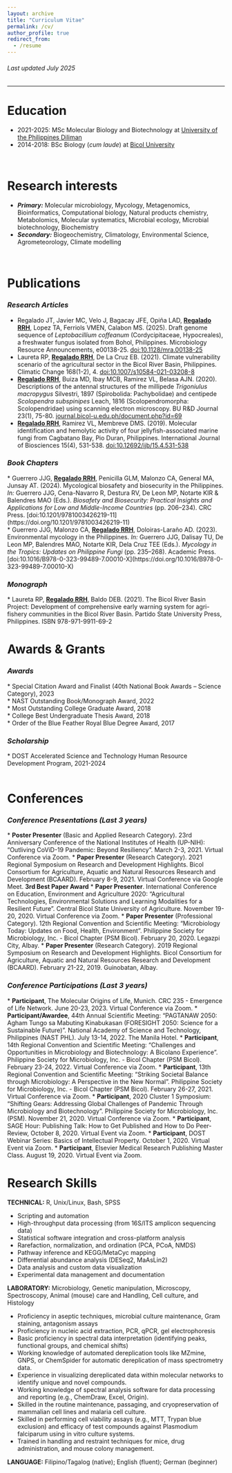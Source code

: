 ```yaml
---
layout: archive
title: "Curriculum Vitae"
permalink: /cv/
author_profile: true
redirect_from:
  - /resume
---
```

<h6><i>Last updated July 2025</i></h6>
<hr class="solid" style="border-top: 1px solid gainsboro">

Education
======
* 2021-2025: MSc Molecular Biology and Biotechnology at [University of the Philippines Diliman](https://upd.edu.ph)
* 2014-2018: BSc Biology (<i>cum laude</i>) at [Bicol University](https://bicol-u.edu.ph)
<br>

Research interests 
======
* <b><i>Primary:</i></b> Molecular microbiology, Mycology, Metagenomics, Bioinformatics, Computational biology, Natural products chemistry, Metabolomics, Molecular systematics, Microbial ecology, Microbial biotechnology, Biochemistry<br>
* <b><i>Secondary:</i></b> Biogeochemistry, Climatology, Environmental Science, Agrometeorology, Climate modelling
<br>

Publications
======
<h3><i>Research Articles</i></h3>

* Regalado JT, Javier MC, Velo J, Bagacay JFE, Opiña LAD, <b><ins>Regalado RRH</ins></b>, Lopez TA, Ferriols VMEN, Calabon MS. (2025). Draft genome sequence of <i>Leptobacillium coffeanum</i> (Cordycipitaceae, Hypocreales), a freshwater fungus isolated from Bohol, Philippines. Microbiology Resource Announcements, e00138-25. [doi:10.1128/mra.00138-25](https://doi.org/10.1128/mra.00138-25)<br>
* Laureta RP, <b><ins>Regalado RRH</ins></b>, De La Cruz EB. (2021). Climate vulnerability scenario of the agricultural sector in the Bicol River Basin, Philippines. Climatic Change 168(1-2), 4. [doi:10.1007/s10584-021-03208-8](https://doi.org/10.1007/s10584-021-03208-8)<br>
* <b><ins>Regalado RRH</ins></b>, Buiza MD, Ibay MCB, Ramirez VL, Belasa AJN. (2020). Descriptions of the antennal structures of the millipede <i>Trigoniulus macropygus</i> Silvestri, 1897 (Spirobolida: Pachybolidae) and centipede <i>Scolopendra subspinipes</i> Leach, 1816 (Scolopendromorpha: Scolopendridae) using scanning electron microscopy. BU R&D Journal 23(1), 75-80. [journal.bicol-u.edu.ph/document.php?id=69](https://journal.bicol-u.edu.ph/document.php?id=69)
* <b><ins>Regalado RRH</ins></b>, Ramirez VL, Membreve DMS. (2019). Molecular identification and hemolytic activity of
four jellyfish-associated marine fungi from Cagbatano Bay, Pio Duran, Philippines. International Journal of
Biosciences 15(4), 531-538. [doi:10.12692/ijb/15.4.531-538](http://dx.doi.org/10.12692/ijb/15.4.531-538)<br>

<h3><i>Book Chapters</i></h3>
* Guerrero JJG, <b><ins>Regalado RRH</ins></b>, Penicilla GLM, Malonzo CA, General MA, Junsay AT. (2024). Mycological biosafety and biosecurity in the Philippines. <i>In:</i> Guerrero JJG, Cena-Navarro R, Destura RV, De Leon MP, Notarte KIR & Balendres MAO (Eds.). <i>Biosafety and Biosecurity: Practical Insights and Applications for Low and Middle-Income Countries</i> (pp. 206–234). CRC Press. [doi:10.1201/9781003426219-11](https://doi.org/10.1201/9781003426219-11)
<br>
* Guerrero JJG, Malonzo CA, <b><ins>Regalado RRH</ins></b>, Doloiras-Laraño AD. (2023). Environmental mycology in the Philippines. <i>In:</i> Guerrero JJG, Dalisay TU, De Leon MP, Balendres MAO, Notarte KIR, Dela Cruz TEE (Eds.). <i>Mycology in the Tropics: Updates on Philippine Fungi</i> (pp. 235–268). Academic Press. [doi:10.1016/B978-0-323-99489-7.00010-X](https://doi.org/10.1016/B978-0-323-99489-7.00010-X)
<br>

<h3><i>Monograph</i></h3>
* Laureta RP, <b><ins>Regalado RRH</ins></b>, Baldo DEB. (2021). The Bicol River Basin Project: Development of
comprehensive early warning system for agri-fishery communities in the Bicol River Basin. Partido State
University Press, Philippines. ISBN 978-971-9911-69-2
<br>

Awards & Grants
======
<h3><i>Awards</i></h3>
* Special Citation Award and Finalist (40th National Book Awards – Science Category), 2023<br>
* NAST Outstanding Book/Monograph Award, 2022 <br> 
* Most Outstanding College Graduate Award, 2018<br>
* College Best Undergraduate Thesis Award, 2018<br>
* Order of the Blue Feather Royal Blue Degree Award, 2017<br>

<h3><i>Scholarship</i></h3>
* DOST Accelerated Science and Technology Human Resource Development Program, 2021-2024 <br>
<br>

Conferences
======
<h3><i>Conference Presentations (Last 3 years)</i></h3>
* <b>Poster Presenter</b> (Basic and Applied Research Category). 23rd Anniversary Conference of the National
Institutes of Health (UP-NIH): “Outliving CoViD-19 Pandemic: Beyond Resiliency”. March 2-3, 2021.
Virtual Conference via Zoom.
* <b>Paper Presenter</b> (Research Category). 2021 Regional Symposium on Research and Development
Highlights. Bicol Consortium for Agriculture, Aquatic and Natural Resources Research and Development
(BCAARD). February 8-9, 2021. Virtual Conference via Google Meet. <b>3rd Best Paper Award</b>
* <b>Paper Presenter</b>. International Conference on Education, Environment and Agriculture 2020:
“Agricultural Technologies, Environmental Solutions and Learning Modalities for a Resilient Future”.
Central Bicol State University of Agriculture. November 19-20, 2020. Virtual Conference via Zoom.
* <b>Paper Presenter</b> (Professional Category). 12th Regional Convention and Scientific Meeting:
“Microbiology Today: Updates on Food, Health, Environment”. Philippine Society for Microbiology, Inc. - Bicol Chapter (PSM Bicol). February 20, 2020. Legazpi City, Albay.
* <b>Paper Presenter</b> (Research Category). 2019 Regional Symposium on Research and Development
Highlights. Bicol Consortium for Agriculture, Aquatic and Natural Resources Research and Development
(BCAARD). February 21-22, 2019. Guinobatan, Albay.

<h3><i>Conference Participations (Last 3 years)</i></h3>
* <b>Participant</b>, The Molecular Origins of Life, Munich. CRC 235 - Emergence of Life Network. June 20-23, 2023. Virtual Conference via Zoom.
* <b>Participant/Awardee</b>, 44th Annual Scientific Meeting: “PAGTANAW 2050: Agham Tungo sa Mabuting
Kinabukasan (FORESIGHT 2050: Science for a Sustainable Future)”. National Academy of Science and
Technology, Philippines (NAST PHL). July 13-14, 2022. The Manila Hotel.
* <b>Participant</b>, 14th Regional Convention and Scientific Meeting: “Challenges and Opportunities in
Microbiology and Biotechnology: A Bicolano Experience”. Philippine Society for Microbiology, Inc. - Bicol
Chapter (PSM Bicol). February 23-24, 2022. Virtual Conference via Zoom.
* <b>Participant</b>, 13th Regional Convention and Scientific Meeting: “Striking Societal Balance through
Microbiology: A Perspective in the New Normal”. Philippine Society for Microbiology, Inc. - Bicol Chapter
(PSM Bicol). February 26-27, 2021. Virtual Conference via Zoom.
* <b>Participant</b>, 2020 Cluster 1 Symposium: “Shifting Gears: Addressing Global Challenges of Pandemic
Through Microbiology and Biotechnology”. Philippine Society for Microbiology, Inc. (PSM). November 21, 2020. Virtual Conference via Zoom.
* <b>Participant</b>, SAGE Hour: Publishing Talk: How to Get Published and How to Do Peer-Review, October 8, 2020. Virtual Event via Zoom.
* <b>Participant</b>, DOST Webinar Series: Basics of Intellectual Property. October 1, 2020. Virtual Event via
Zoom.
* <b>Participant</b>, Elsevier Medical Research Publishing Master Class. August 19, 2020. Virtual Event via Zoom.
<br>

Research Skills
======
<b>TECHNICAL:</b> R, Unix/Linux, Bash, SPSS<br>
* Scripting and automation
* High-throughput data processing (from 16S/ITS amplicon sequencing data)
* Statistical software integration and cross-platform analysis
* Rarefaction, normalization, and ordination (PCA, PCoA, NMDS)
* Pathway inference and KEGG/MetaCyc mapping
* Differential abundance analysis (DESeq2, MaAsLin2)
* Data analysis and custom data visualization
* Experimental data management and documentation

<b>LABORATORY:</b> Microbiology, Genetic manipulation, Microscopy, Spectroscopy, Animal (mouse) care and Handling, Cell culture, and Histology<br>
* Proficiency in aseptic techniques, microbial culture maintenance, Gram staining, antagonism assays
* Proficiency in nucleic acid extraction, PCR, qPCR, gel electrophoresis
* Basic proficiency in spectral data interpretation (identifying peaks, functional groups, and chemical shifts)
* Working knowledge of automated dereplication tools like MZmine, GNPS, or ChemSpider for automatic dereplication of mass spectrometry data.
* Experience in visualizing dereplicated data within molecular networks to identify unique and novel compounds.
* Working knowledge of spectral analysis software for data processing and reporting (e.g., ChemDraw, Excel, Origin).
* Skilled in the routine maintenance, passaging, and cryopreservation of mammalian cell lines and malaria cell culture.
* Skilled in performing cell viability assays (e.g., MTT, Trypan blue exclusion) and efficacy of test compounds against Plasmodium falciparum using in vitro culture systems.
* Trained in handling and restraint techniques for mice, drug administration, and mouse colony management.

<b>LANGUAGE:</b> Filipino/Tagalog (native); English (fluent); German (beginner)
